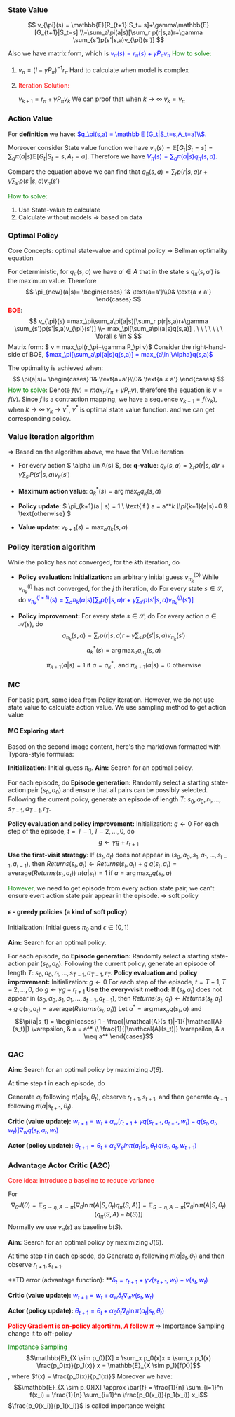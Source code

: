 ### State Value

$$
v_{\pi}(s) = \mathbb{E}[R_{t+1}|S_t= s]+\gamma\mathbb{E}[G_{t+1}|S_t=s]
\\=\sum_a\pi(a|s)[\sum_r p(r|s,a)r+\gamma \sum_{s'}p(s'|s,a)v_{\pi}(s')]
$$

Also we have matrix form, which is <font color=blue>$v_\pi (s) = r_\pi(s)+\gamma P_\pi v_\pi$</font>
<font color = Green>How to solve:</font>

1.  $v_\pi = (I-\gamma P_\pi)^{-1}r_\pi$ Hard to calculate when model is complex

2. <font color = red>Iteration Solution:</font>

   $v_{k+1}=r_\pi +\gamma P_\pi v_k$ We can proof that when $k\rightarrow \infty \ v_k = v_\pi$

### Action Value

For **definition** we have: <font color = blue>$q_\pi(s,a) = \mathbb E [G_t|S_t=s,A_t=a]\\$. </font>

Moreover consider State value function we have $v_\pi(s) = \mathbb{E}[G_t|S_t=s] = \sum_{a} \pi(a|s) \mathbb{E}[G_t|S_t=s,A_t=a]$. Therefore we have <font color=blue> $V_\pi(s) = \sum_a \pi(a | s) q_\pi(s, a)$.</font>

Compare the equation above we can find that $q_\pi(s,a) =\sum_r p(r|s,a)r+\gamma \sum_{s'}p(s'|s,a)v_{\pi}(s')$

<font color = Green>How to solve:</font>

1. Use State-value to calculate
2. Calculate without models $\Rightarrow$ based on data

### Optimal Policy

Core Concepts: optimal state-value and optimal policy $\Rightarrow$ Bellman optimality equation

For deterministic, for $q_\pi(s,a)$ we have $a' \in A$ that in the state s $q_\pi(s,a')$ is the maximum value.
Therefore 
$$
\pi_{new}(a|s)=
\begin{cases}
1& \text{a=a'}\\0& \text{a ≠ a'}
\end{cases}
$$
**<font color=red>BOE</font>**: 
$$
v_{\pi}(s) =max_\pi\sum_a\pi(a|s)[\sum_r p(r|s,a)r+\gamma \sum_{s'}p(s'|s,a)v_{\pi}(s')]
		 \\= max_\pi[\sum_a\pi(a|s)q(s,a)] , \ \ \ \ \ \  \ \forall s \in S
$$
Matrix form: $ v = max_\pi(r_\pi+\gamma P_\pi v)$
Consider the right-hand-side of BOE, <font color = blue>$max_\pi[\sum_a\pi(a|s)q(s,a)] = max_{a\in \Alpha}q(s,a)$ </font>

The optimality is achieved when:
$$
\pi(a|s)=
\begin{cases}
1& \text{a=a'}\\0& \text{a ≠ a'}
\end{cases}
$$
<font color=green>How to solve</font>: Denote $f(v) = max_\pi(r_\pi+\gamma P_\pi v)$, therefore the equation is $v = f(v)$. Since $f$ is a contraction mapping, we have a sequence $v_{k+1} = f(v_k)$, when $k \rightarrow \infty \  v_k\rightarrow v^*$, $v^*$ is optimal state value function. and we can get corresponding policy.

### Value iteration algorithm

$\Rightarrow$ Based on the algorithm above, we have the Value iteration

- For every action $ \alpha \in A(s) $, do:
  	**q-value**: $q_k(s, a) = \sum_{r} p(r | s, a) r + \gamma \sum_{s'} P(s' | s, a) v_k(s')$
- **Maximum action value**: $a^*_k(s) = \arg \max_a q_k(s, a)$
- **Policy update**: $
  \pi_{k+1}(a | s) = 1 \ \text{if } a = a^*_k \\\pi_{k+1}(a|s)=0 & \text{otherwise} 
  $

- **Value update**: $v_{k+1}(s) = \max_a q_k(s, a)$

### Policy iteration algorithm

While the policy has not converged, for the $k$th iteration, do

- **Policy evaluation:**
  **Initialization:** an arbitrary initial guess $v_{\pi_k}^{(0)}$
  	While $v_{\pi_k}^{(j)}$ has not converged, for the $j$ th iteration, do
  	For every state $s \in \mathcal{S}$, do<font color=blue> $v_{\pi_k}^{(j+1)}(s) = \sum_a \pi_k(a|s) \left[\sum_r p(r|s,a)r + \gamma \sum_{s'} p(s'|s,a)v_{\pi_k}^{(j)}(s')\right]$ </font>

- **Policy improvement:**
  For every state $s \in \mathcal{S}$, do
  	For every action $a \in \mathcal{A}(s)$, do
  		$$q_{\pi_k}(s,a) = \sum_r p(r|s,a)r + \gamma \sum_{s'} p(s'|s,a)v_{\pi_k}(s')$$
  	$$a_k^*(s) = \arg\max_a q_{\pi_k}(s,a)$$
  	$$\pi_{k+1}(a|s) = 1 \text{ if } a = a_k^*, \text{ and } \pi_{k+1}(a|s) = 0 \text{ otherwise}$$

### MC

For basic part, same idea from Policy iteration. However, we do not use state value  to calculate action value. We use sampling method to get action value 

#### **MC Exploring start**

Based on the second image content, here's the markdown formatted with Typora-style formulas:

**Initialization:** Initial guess $\pi_0$.
**Aim:** Search for an optimal policy.

For each episode, do
**Episode generation:** Randomly select a starting state-action pair $(s_0, a_0)$ and ensure that all pairs can be possibly selected. Following the current policy, generate an episode of length $T$: $s_0, a_0, r_1, \ldots, s_{T-1}, a_{T-1}, r_T$.

**Policy evaluation and policy improvement:**
Initialization: $g \leftarrow 0$
For each step of the episode, $t = T-1, T-2, \ldots, 0$, do
	$$g \leftarrow \gamma g + r_{t+1}$$
	**Use the first-visit strategy:**
	If $(s_t, a_t)$ does not appear in $(s_0, a_0, s_1, a_1, \ldots, s_{t-1}, a_{t-1})$, then
		     $Returns(s_t, a_t) \leftarrow Returns(s_t, a_t) + g$
		     $q(s_t, a_t) = \text{average}(Returns(s_t, a_t))$
                    $\pi(a|s_t) = 1 \text{ if } a = \arg\max_a q(s_t, a)$

<font color=green>However,</font> we need to get episode from every action state pair, we can't ensure evert action state pair appear in the episode. $\Rightarrow$ soft policy

#### **$\epsilon$ - greedy policies** (a kind of soft policy)

Initialization: Initial guess $\pi_0$ and $\epsilon \in [0,1]$

**Aim:** Search for an optimal policy.

For each episode, do
**Episode generation:** Randomly select a starting state-action pair $(s_0, a_0)$. Following the current policy, generate an episode of length $T$: $s_0, a_0, r_1, \ldots, s_{T-1}, a_{T-1}, r_T$.
**Policy evaluation and policy improvement:**
Initialization: $g \leftarrow 0$
For each step of the episode, $t = T-1, T-2, \ldots, 0$, do
	$g \leftarrow \gamma g + r_{t+1}$
	**Use the every-visit method:**
	If $(s_t, a_t)$ does not appear in $(s_0, a_0, s_1, a_1, \ldots, s_{t-1}, a_{t-1})$, then
		$Returns(s_t, a_t) \leftarrow Returns(s_t, a_t) + g$
		$q(s_t, a_t) = \text{average}(Returns(s_t, a_t))$
		Let $a^* = \arg \max_a q(s_t, a)$ and
			$$\pi(a|s_t) = \begin{cases} 
1 - \frac{|\mathcal{A}(s_t)|-1}{|\mathcal{A}(s_t)|} \varepsilon, & a = a^* \\
\frac{1}{|\mathcal{A}(s_t)|} \varepsilon, & a \neq a^*
\end{cases}$$

### QAC

**Aim:** Search for an optimal policy by maximizing $J(θ)$.

At time step t in each episode, do

Generate $a_t$ following $π(a|s_t, θ_t)$, observe $r_{t+1}, s_{t+1}$, and then generate $a_{t+1}$ following $π(a|s_{t+1}, θ_t)$.

**Critic (value update):** <font color=blue>$w_{t+1} = w_t + α_w [r_{t+1} + γq(s_{t+1}, a_{t+1}, w_t) - q(s_t, a_t, w_t)] ∇_w q(s_t, a_t, w_t)$</font>

**Actor (policy update):** <font color=blue>$θ_{t+1} = θ_t + α_θ ∇_θ ln π(a_t|s_t, θ_t) q(s_t, a_t, w_{t+1})$</font>

### Advantage Actor Critic (A2C)

<font color = red>Core idea: introduce a baseline to reduce variance </font>

For  $$\nabla_\theta J(\theta) = \mathbb{E}_{S \sim \eta, A \sim \pi} \left[ \nabla_\theta \ln \pi(A|S, \theta_t) q_\pi(S, A) \right] = \mathbb{E}_{S \sim \eta, A \sim \pi} \left[ \nabla_\theta \ln \pi(A|S, \theta_t) (q_\pi(S, A) - b(S)) \right]$$
Normally we use $v_\pi(s)$ as baseline $b(S)$.

**Aim:** Search for an optimal policy by maximizing $J(\theta)$.

At time step $t$ in each episode, do
Generate $a_t$ following $\pi(a|s_t, \theta_t)$ and then observe $r_{t+1}, s_{t+1}$.

**TD error (advantage function): **<font color=blue>$\delta_t = r_{t+1} + \gamma v(s_{t+1}, w_t) - v(s_t, w_t)$</font>

**Critic (value update):** <font color=blue>$w_{t+1} = w_t + \alpha_w \delta_t \nabla_w v(s_t, w_t)$</font>

**Actor (policy update):** <font color=blue>$\theta_{t+1} = \theta_t + \alpha_\theta \delta_t \nabla_\theta \ln \pi(a_t|s_t, \theta_t)$ </font>

**<font color=red>Policy Gradient is on-policy algortihm, $A$ follow $\pi$</font>** $\Rightarrow$  Importance Sampling change it to off-policy

<font color=green>Impotance Sampling</font>
$$\mathbb{E}_{X \sim p_0}[X] = \sum_x p_0(x)x = \sum_x p_1(x) \frac{p_0(x)}{p_1(x)} x = \mathbb{E}_{X \sim p_1}[f(X)]$$, where $f(x) = \frac{p_0(x)}{p_1(x)}$
Moreover we have: $$\mathbb{E}_{X \sim p_0}[X] \approx \bar{f} = \frac{1}{n} \sum_{i=1}^n f(x_i) = \frac{1}{n} \sum_{i=1}^n \frac{p_0(x_i)}{p_1(x_i)} x_i$$
$\frac{p_0(x_i)}{p_1(x_i)}$ is called importance weight

